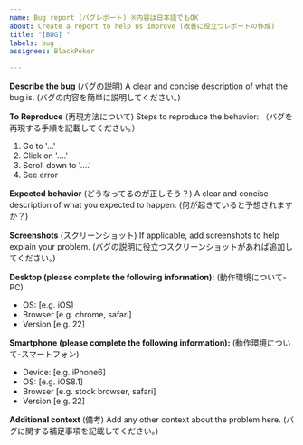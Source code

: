 ```yaml
---
name: Bug report (バグレポート) ※内容は日本語でもOK
about: Create a report to help us improve (改善に役立つレポートの作成)
title: "[BUG] "
labels: bug
assignees: BlackPoker

---
```


**Describe the bug** (バグの説明)
A clear and concise description of what the bug is.
(バグの内容を簡単に説明してください。)

**To Reproduce** (再現方法について)
Steps to reproduce the behavior:
（バグを再現する手順を記載してください。）
1. Go to '...'
2. Click on '....'
3. Scroll down to '....'
4. See error

**Expected behavior** (どうなってるのが正しそう？)
A clear and concise description of what you expected to happen.
(何が起きていると予想されますか？)

**Screenshots** (スクリーンショット)
If applicable, add screenshots to help explain your problem.
(バグの説明に役立つスクリーンショットがあれば追加してください。)

**Desktop (please complete the following information):** (動作環境について-PC)
 - OS: [e.g. iOS]
 - Browser [e.g. chrome, safari]
 - Version [e.g. 22]

**Smartphone (please complete the following information):** (動作環境について-スマートフォン)
 - Device: [e.g. iPhone6]
 - OS: [e.g. iOS8.1]
 - Browser [e.g. stock browser, safari]
 - Version [e.g. 22]

**Additional context** (備考)
Add any other context about the problem here.
(バグに関する補足事項を記載してください。)

